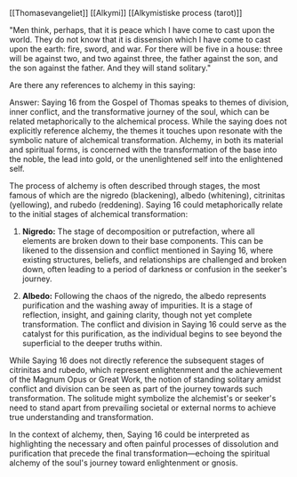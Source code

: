 [[Thomasevangeliet]]
[[Alkymi]]
[[Alkymistiske process (tarot)]]

"Men think, perhaps, that it is peace which I have come to cast upon the world. They do not know that it is dissension which I have come to cast upon the earth: fire, sword, and war. For there will be five in a house: three will be against two, and two against three, the father against the son, and the son against the father. And they will stand solitary."



Are there any references to alchemy in this saying: 

Answer:
Saying 16 from the Gospel of Thomas speaks to themes of division, inner conflict, and the transformative journey of the soul, which can be related metaphorically to the alchemical process. While the saying does not explicitly reference alchemy, the themes it touches upon resonate with the symbolic nature of alchemical transformation. Alchemy, in both its material and spiritual forms, is concerned with the transformation of the base into the noble, the lead into gold, or the unenlightened self into the enlightened self.

The process of alchemy is often described through stages, the most famous of which are the nigredo (blackening), albedo (whitening), citrinitas (yellowing), and rubedo (reddening). Saying 16 could metaphorically relate to the initial stages of alchemical transformation:

1. **Nigredo:** The stage of decomposition or putrefaction, where all elements are broken down to their base components. This can be likened to the dissension and conflict mentioned in Saying 16, where existing structures, beliefs, and relationships are challenged and broken down, often leading to a period of darkness or confusion in the seeker's journey.
    
2. **Albedo:** Following the chaos of the nigredo, the albedo represents purification and the washing away of impurities. It is a stage of reflection, insight, and gaining clarity, though not yet complete transformation. The conflict and division in Saying 16 could serve as the catalyst for this purification, as the individual begins to see beyond the superficial to the deeper truths within.
    

While Saying 16 does not directly reference the subsequent stages of citrinitas and rubedo, which represent enlightenment and the achievement of the Magnum Opus or Great Work, the notion of standing solitary amidst conflict and division can be seen as part of the journey towards such transformation. The solitude might symbolize the alchemist's or seeker's need to stand apart from prevailing societal or external norms to achieve true understanding and transformation.

In the context of alchemy, then, Saying 16 could be interpreted as highlighting the necessary and often painful processes of dissolution and purification that precede the final transformation—echoing the spiritual alchemy of the soul's journey toward enlightenment or gnosis.